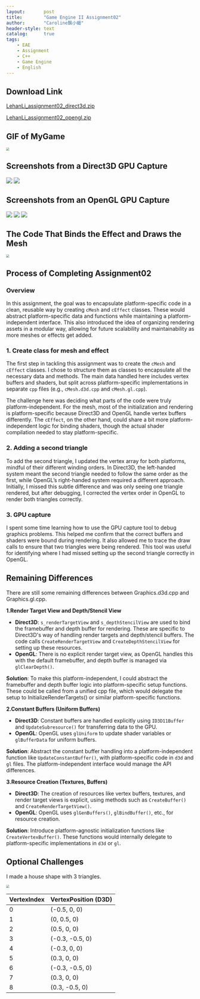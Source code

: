 ```yaml
---
layout:       post
title:        "Game Engine II Assignment02"
author:       "Caroline飘小蝎"
header-style: text
catalog:      true
tags:
    - EAE
    - Assignment
    - C++
    - Game Engine
    - English
---
```


## Download Link

 [LehanLi_assignment02_direct3d.zip](\assets\eae\assignment2\LehanLi_assignment02_direct3d.zip) 

 [LehanLi_assignment02_opengl.zip](\assets\eae\assignment2\LehanLi_assignment02_opengl.zip) 

## GIF of MyGame

<img src="\assets\eae\assignment2\Assignment02.gif" style="zoom:50%;" />

## Screenshots from a Direct3D GPU Capture

<img src="\assets\eae\assignment2\1.png" style="zoom:100%;" />

<img src="\assets\eae\assignment2\2.png" style="zoom:100%;" />

## Screenshots from an OpenGL GPU Capture

<img src="\assets\eae\assignment2\3.png" style="zoom:100%;" />

<img src="\assets\eae\assignment2\4.png" style="zoom:100%;" />

<img src="\assets\eae\assignment2\5.png" style="zoom:100%;" />

## The Code That Binds the Effect and Draws the Mesh

<img src="\assets\eae\assignment2\6.png" style="zoom:50%;" />

## Process of Completing Assignment02

### Overview

In this assignment, the goal was to encapsulate platform-specific code in a clean, reusable way by creating `cMesh` and `cEffect` classes. These would abstract platform-specific data and functions while maintaining a platform-independent interface. This also introduced the idea of organizing rendering assets in a modular way, allowing for future scalability and maintainability as more meshes or effects get added.

### 1. Create class for mesh and effect

The first step in tackling this assignment was to create the `cMesh` and `cEffect` classes. I chose to structure them as classes to encapsulate all the necessary data and methods. The main data handled here includes vertex buffers and shaders, but split across platform-specific implementations in separate `cpp` files (e.g., `cMesh.d3d.cpp` and `cMesh.gl.cpp`).

The challenge here was deciding what parts of the code were truly platform-independent. For the mesh, most of the initialization and rendering is platform-specific because Direct3D and OpenGL handle vertex buffers differently. The `cEffect`, on the other hand, could share a bit more platform-independent logic for binding shaders, though the actual shader compilation needed to stay platform-specific.

### 2. Adding a second triangle

To add the second triangle, I updated the vertex array for both platforms, mindful of their different winding orders. In Direct3D, the left-handed system meant the second triangle needed to follow the same order as the first, while OpenGL’s right-handed system required a different approach. Initially, I missed this subtle difference and was only seeing one triangle rendered, but after debugging, I corrected the vertex order in OpenGL to render both triangles correctly.

### 3. GPU capture

I spent some time learning how to use the GPU capture tool to debug graphics problems. This helped me confirm that the correct buffers and shaders were bound during rendering. It also allowed me to trace the draw calls to ensure that two triangles were being rendered. This tool was useful for identifying where I had missed setting up the second triangle correctly in OpenGL.

## Remaining Differences

There are still some  remaining differences between Graphics.d3d.cpp and Graphics.gl.cpp.

**1.Render Target View and Depth/Stencil View**

- **Direct3D**: `s_renderTargetView` and `s_depthStencilView` are used to bind the framebuffer and depth buffer for rendering. These are specific to Direct3D's way of handling render targets and depth/stencil buffers. The code calls `CreateRenderTargetView` and `CreateDepthStencilView` for setting up these resources.
- **OpenGL**: There is no explicit render target view, as OpenGL handles this with the default framebuffer, and depth buffer is managed via `glClearDepth()`.

**Solution**: To make this platform-independent, I could abstract the framebuffer and depth buffer logic into platform-specific setup functions. These could be called from a unified cpp file, which would delegate the setup to InitializeRenderTargets() or similar platform-specific functions.

**2.Constant Buffers (Uniform Buffers)**

- **Direct3D**: Constant buffers are handled explicitly using `ID3D11Buffer` and `UpdateSubresource()` for transferring data to the GPU.
- **OpenGL**: OpenGL uses `glUniform` to update shader variables or `glBufferData` for uniform buffers.

**Solution**: Abstract the constant buffer handling into a platform-independent function like `UpdateConstantBuffer()`, with platform-specific code in `d3d` and `gl` files. The platform-independent interface would manage the API differences.

**3.Resource Creation (Textures, Buffers)**

- **Direct3D**: The creation of resources like vertex buffers, textures, and render target views is explicit, using methods such as `CreateBuffer()` and `CreateRenderTargetView()`.
- **OpenGL**: OpenGL uses `glGenBuffers()`, `glBindBuffer()`, etc., for resource creation.

**Solution**: Introduce platform-agnostic initialization functions like `CreateVertexBuffer()`. These functions would internally delegate to platform-specific implementations in `d3d` or `gl`.

## Optional Challenges

I made a house shape with 3 triangles.

<img src="\assets\eae\assignment2\7.png" style="zoom:50%;" />

| VertexIndex | VertexPosition (D3D) |
| ----------- | -------------------- |
| 0           | (-0.5, 0, 0)         |
| 1           | (0, 0.5, 0)          |
| 2           | (0.5, 0, 0)          |
| 3           | (-0.3, -0.5, 0)      |
| 4           | (-0.3, 0, 0)         |
| 5           | (0.3, 0, 0)          |
| 6           | (-0.3, -0.5, 0)      |
| 7           | (0.3, 0, 0)          |
| 8           | (0.3, -0.5, 0)       |

